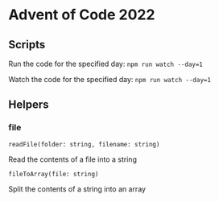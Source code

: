 # Advent of Code 2022

## Scripts

Run the code for the specified day:
`npm run watch --day=1`

Watch the code for the specified day:
`npm run watch --day=1`

## Helpers

### file

`readFile(folder: string, filename: string)`

Read the contents of a file into a string

`fileToArray(file: string)`

Split the contents of a string into an array

